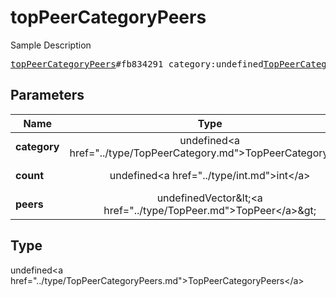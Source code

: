# topPeerCategoryPeers

Sample Description

<pre>
<a href="../constructor/topPeerCategoryPeers.md">topPeerCategoryPeers</a>#fb834291 category:undefined<a href="../type/TopPeerCategory.md">TopPeerCategory</a> count:undefined<a href="../type/int.md">int</a> peers:undefinedVector&lt;<a href="../type/TopPeer.md">TopPeer</a>&gt; = undefined<a href="../type/TopPeerCategoryPeers.md">TopPeerCategoryPeers</a>;
</pre>

## Parameters

| Name | Type | Description |
|------|:----:|-------------|
| **category** | undefined&lt;a href=&#34;../type/TopPeerCategory.md&#34;&gt;TopPeerCategory&lt;/a&gt; | Param description |
| **count** | undefined&lt;a href=&#34;../type/int.md&#34;&gt;int&lt;/a&gt; | Param description |
| **peers** | undefinedVector&amp;lt;&lt;a href=&#34;../type/TopPeer.md&#34;&gt;TopPeer&lt;/a&gt;&amp;gt; | Param description |

## Type

undefined&lt;a href=&#34;../type/TopPeerCategoryPeers.md&#34;&gt;TopPeerCategoryPeers&lt;/a&gt;
